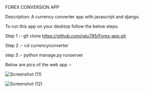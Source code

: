 FOREX CONVERSION APP

Description:
A currency converter app with javascript and django.

To run this app on your desktop follow the below steps.


Step 1 :-
git clone https://github.com/raju785/Forex-app.git

Step 2 :-
cd currencyconverter

step 3 :- 
python manage.py runserver

Below are pics of the web app :- 

![Screenshot (11)](https://user-images.githubusercontent.com/61731053/123222618-bb524200-d4ed-11eb-92fc-451a3ffd6c86.png)



![Screenshot (12)](https://user-images.githubusercontent.com/61731053/123222840-f785a280-d4ed-11eb-8d7a-819d409a3868.png)



